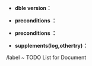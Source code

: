 * **dble version：**  

* **preconditions ：**  

* **preconditions ：**  


* **supplements(log,othertry)：**  
  


/label ~ TODO List for Document 